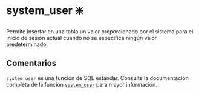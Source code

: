 ﻿---
SidebarGroup: "index-system-functions"
Autogenerated: true
---

# system_user ❇️

Permite insertar en una tabla un valor proporcionado por el sistema para el inicio de sesión actual cuando no se especifica ningún valor predeterminado.

## Comentarios 

`system_user` es una función de SQL estándar. Consulte la documentación completa de la función [`system_user`](https://learn.microsoft.com/es-es/sql/t-sql/functions/system_user-transact-sql) para mayor información.
